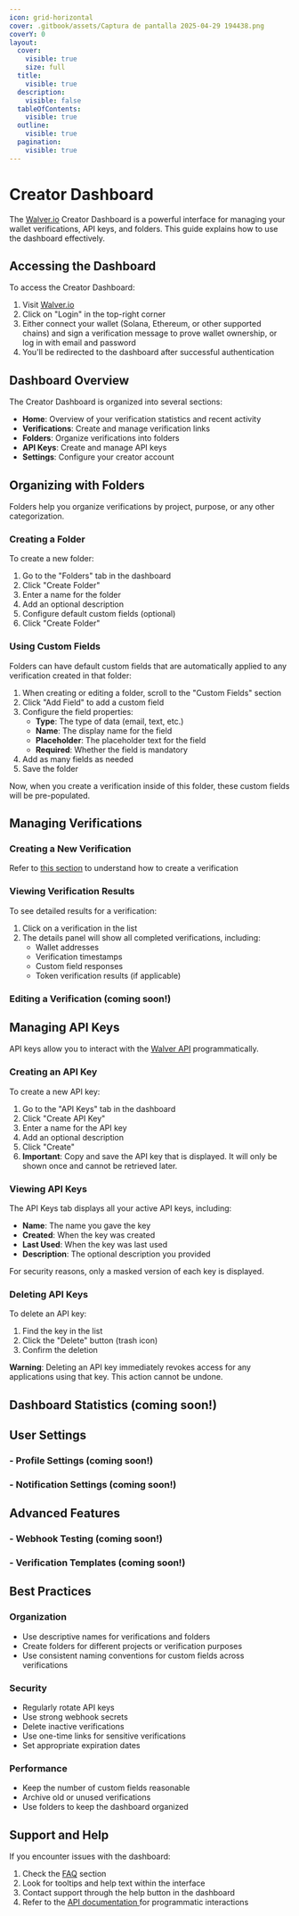 ```yaml
---
icon: grid-horizontal
cover: .gitbook/assets/Captura de pantalla 2025-04-29 194438.png
coverY: 0
layout:
  cover:
    visible: true
    size: full
  title:
    visible: true
  description:
    visible: false
  tableOfContents:
    visible: true
  outline:
    visible: true
  pagination:
    visible: true
---
```


# Creator Dashboard

The [Walver.io](https://walver.io) Creator Dashboard is a powerful interface for managing your wallet verifications, API keys, and folders. This guide explains how to use the dashboard effectively.

## Accessing the Dashboard

To access the Creator Dashboard:

1. Visit [Walver.io](https://walver.io)
2. Click on "Login" in the top-right corner
3. Either connect your wallet (Solana, Ethereum, or other supported chains) and sign a verification message to prove wallet ownership, or log in with email and password
4. You'll be redirected to the dashboard after successful authentication

## Dashboard Overview

The Creator Dashboard is organized into several sections:

* **Home**: Overview of your verification statistics and recent activity
* **Verifications**: Create and manage verification links
* **Folders**: Organize verifications into folders
* **API Keys**: Create and manage API keys
* **Settings**: Configure your creator account



## Organizing with Folders

Folders help you organize verifications by project, purpose, or any other categorization.

### Creating a Folder

To create a new folder:

1. Go to the "Folders" tab in the dashboard
2. Click "Create Folder"
3. Enter a name for the folder
4. Add an optional description
5. Configure default custom fields (optional)
6. Click "Create Folder"

### Using Custom Fields

Folders can have default custom fields that are automatically applied to any verification created in that folder:

1. When creating or editing a folder, scroll to the "Custom Fields" section
2. Click "Add Field" to add a custom field
3. Configure the field properties:
   * **Type**: The type of data (email, text, etc.)
   * **Name**: The display name for the field
   * **Placeholder**: The placeholder text for the field
   * **Required**: Whether the field is mandatory
4. Add as many fields as needed
5. Save the folder

Now, when you create a verification inside of this folder, these custom fields will be pre-populated.

## Managing Verifications

### Creating a New Verification

Refer to [this section](verification-process.md#verification-create-link) to understand how to create a verification

### Viewing Verification Results

To see detailed results for a verification:

1. Click on a verification in the list
2. The details panel will show all completed verifications, including:
   * Wallet addresses
   * Verification timestamps
   * Custom field responses
   * Token verification results (if applicable)

### Editing a Verification (coming soon!)

## Managing API Keys

API keys allow you to interact with the [Walver API](https://walver.io/api/docs) programmatically.

### Creating an API Key

To create a new API key:

1. Go to the "API Keys" tab in the dashboard
2. Click "Create API Key"
3. Enter a name for the API key
4. Add an optional description
5. Click "Create"
6. **Important**: Copy and save the API key that is displayed. It will only be shown once and cannot be retrieved later.

### Viewing API Keys

The API Keys tab displays all your active API keys, including:

* **Name**: The name you gave the key
* **Created**: When the key was created
* **Last Used**: When the key was last used
* **Description**: The optional description you provided

For security reasons, only a masked version of each key is displayed.

### Deleting API Keys

To delete an API key:

1. Find the key in the list
2. Click the "Delete" button (trash icon)
3. Confirm the deletion

**Warning**: Deleting an API key immediately revokes access for any applications using that key. This action cannot be undone.

## Dashboard Statistics (coming soon!)

## User Settings

### - Profile Settings (coming soon!)

### - Notification Settings (coming soon!)

## Advanced Features

### - Webhook Testing (coming soon!)

### - Verification Templates (coming soon!)

## Best Practices

### Organization

* Use descriptive names for verifications and folders
* Create folders for different projects or verification purposes
* Use consistent naming conventions for custom fields across verifications

### Security

* Regularly rotate API keys
* Use strong webhook secrets
* Delete inactive verifications
* Use one-time links for sensitive verifications
* Set appropriate expiration dates

### Performance

* Keep the number of custom fields reasonable
* Archive old or unused verifications
* Use folders to keep the dashboard organized

## Support and Help

If you encounter issues with the dashboard:

1. Check the [FAQ](faq.md) section
2. Look for tooltips and help text within the interface
3. Contact support through the help button in the dashboard
4. Refer to the [API documentation ](https://walver.io/api/docs)for programmatic interactions
